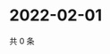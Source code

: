 # 2022-02-01

共 0 条

<!-- BEGIN WEIBO -->
<!-- 最后更新时间 Tue Feb 01 2022 19:12:15 GMT+0800 (China Standard Time) -->

<!-- END WEIBO -->
